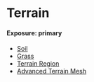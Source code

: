 # Terrain
#### Exposure: primary
* [Soil](components/Soil.md)
* [Grass](components/Grass.md)
* [Terrain Region](components/Terrain_Region.md)
* [Advanced Terrain Mesh](components/Advanced_Terrain_Mesh.md)
